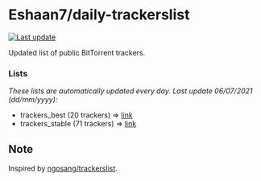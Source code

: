 
# Eshaan7/daily-trackerslist 

[![Last update](https://img.shields.io/badge/Last%20update-06/07/2021-blue.svg)](#)

Updated list of public BitTorrent trackers.

### Lists
*These lists are automatically updated every day. Last update 06/07/2021 (_dd/mm/yyyy_):*

* trackers_best (20 trackers) => [link](https://raw.githubusercontent.com/eshaan7/daily-trackerslist/master/trackers_best.txt)
* trackers_stable (71 trackers) => [link](https://raw.githubusercontent.com/eshaan7/daily-trackerslist/master/trackers_stable.txt)

## Note

Inspired by [ngosang/trackerslist](https://github.com/ngosang/trackerslist).
